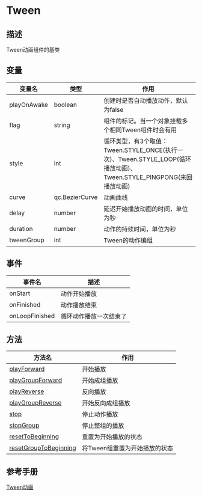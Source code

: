 # Tween

## 描述
Tween动画组件的基类

## 变量
| 变量名 | 类型 | 作用 |
| ------------- |-------------|-------------|
| playOnAwake | boolean | 创建时是否自动播放动作，默认为false |
| flag | string | 组件的标记。当一个对象挂载多个相同Tween组件时会有用 |
| style | int | 循环类型，有3个取值：Tween.STYLE_ONCE(执行一次)、Tween.STYLE_LOOP(循环播放动画)、Tween.STYLE_PINGPONG(来回播放动画) |
| curve | qc.BezierCurve | 动画曲线 |
| delay | number | 延迟开始播放动画的时间，单位为秒 |
| duration | number | 动作的持续时间，单位为秒 |
| tweenGroup | int  | Tween的动作编组 |

## 事件
| 事件名 | 描述 |
| ------------- |-------------|
| onStart | 动作开始播放 |
| onFinished | 动作播放结束 |
| onLoopFinished | 循环动作播放一次结束了 |

## 方法
| 方法名 | 作用 |
| ------------- |-------------|
| [playForward](../tween/playForward.md) | 开始播放 |
| [playGroupForward](../tween/playGroupForward.md) | 开始成组播放 |
| [playReverse](../tween/playReverse.md) | 反向播放 |
| [playGroupReverse](../tween/playGroupReverse.md) | 开始反向成组播放 |
| [stop](../tween/stop.md) | 停止动作播放 |
| [stopGroup](../tween/stopGroup.md) | 停止整组的播放 |
| [resetToBeginning](../tween/resetToBeginning.md) | 重置为开始播放的状态 |
| [resetGroupToBeginning](../tween/resetGroupToBeginning.md) | 将Tween组重置为开始播放的状态 |

## 参考手册
[Tween动画](http://docs.zuoyouxi.com/manual/Tween/index.html)